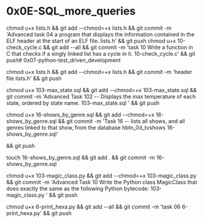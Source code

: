 # 0x0E-SQL_more_queries

chmod u+x lists.h && git add --chmod=+x lists.h && git commit -m 'Advanced task 04 a program that displays the information contained in the ELF header at the start of an ELF file. lists.h' && git push
chmod u+x 10-check_cycle.c && git add --all && git commit -m 'task 10 Write a function in C that checks if a singly linked list has a cycle in it. 10-check_cycle.c' && git push# 0x07-python-test_driven_development

chmod u+x lists.h && git add --chmod=+x lists.h && git commit -m 'header file lists.h' && git push

chmod u+x 103-max_state.sql && git add --chmod=+x 103-max_state.sql && git commit -m 'Advanced Task 102 -- Displays the max temperature of each state, ordered by state name. 103-max_state.sql ' && git push

chmod u+x 16-shows_by_genre.sql && git add --chmod=+x 16-shows_by_genre.sql && git commit -m 'Task 16 -- lists all shows, and all genres linked to that show, from the database hbtn_0d_tvshows 16-shows_by_genre.sql'

 && git push

touch 16-shows_by_genre.sql && git add . && git commit -m 16-shows_by_genre.sql

chmod u+x 103-magic_class.py && git add --chmod=+x 103-magic_class.py && git commit -m 'Advanced Task 10 Write the Python class MagicClass that does exactly the same as the following Python bytecode: 103-magic_class.py ' && git push

chmod u+x 6-print_hexa.py && git add --all && git commit -m 'task 06 6-print_hexa.py' && git push
